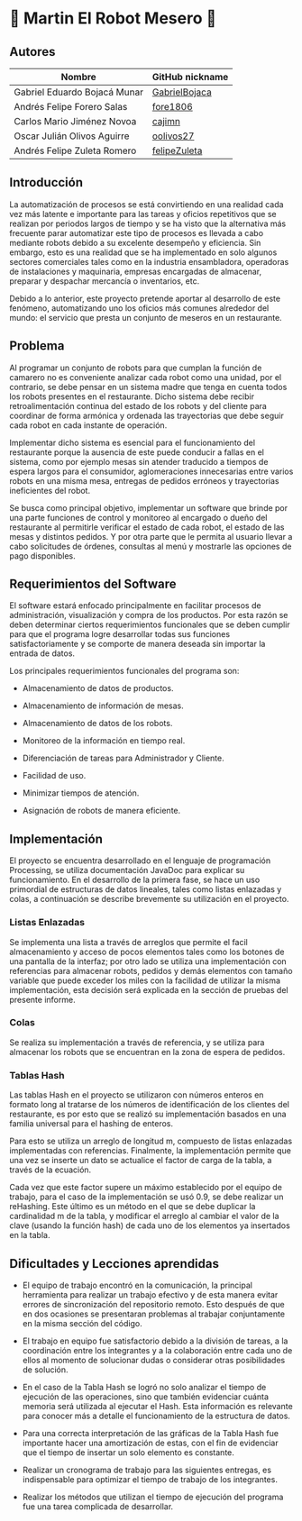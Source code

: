 # :robot: Martin El Robot Mesero  :robot:

## Autores

|              Nombre              |GitHub nickname|
|----------------------------------|---------------|
|   Gabriel Eduardo Bojacá Munar   |[GabrielBojaca](https://github.com/GabrielBojaca)|
|    Andrés Felipe Forero Salas    |[fore1806](https://github.com/fore1806)|
|    Carlos Mario Jiménez Novoa    |[cajimn](https://github.com/cajimn)|
|   Oscar Julián Olivos Aguirre    |[oolivos27](https://github.com/oolivos27)|
|   Andrés Felipe Zuleta Romero    |[felipeZuleta](https://github.com/felipeZuleta)|

## Introducción

La automatización de procesos se está convirtiendo en una realidad cada vez más latente e importante para las tareas y oficios repetitivos que se realizan por periodos largos de tiempo y se ha visto que la alternativa más frecuente parar automatizar este tipo de procesos es llevada a cabo mediante robots debido a su excelente desempeño y eficiencia. Sin embargo, esto es una realidad que se ha implementado en solo algunos sectores comerciales tales como en la industria ensambladora, operadoras de instalaciones y maquinaria, empresas encargadas de almacenar, preparar y despachar mercancía o inventarios, etc.

Debido a lo anterior, este proyecto pretende aportar al desarrollo de este fenómeno, automatizando uno los oficios más comunes alrededor del mundo: el servicio que presta un conjunto de meseros en un restaurante.

## Problema

Al programar un conjunto de robots para que cumplan la función de camarero no es conveniente analizar cada robot como una unidad, por el contrario, se debe pensar en un sistema madre que tenga en cuenta todos los robots presentes en el restaurante. Dicho sistema debe recibir retroalimentación continua del estado de los robots y del cliente para coordinar de forma armónica y ordenada las trayectorias que debe seguir cada robot en cada instante de operación. 

Implementar dicho sistema es esencial para el funcionamiento del restaurante porque la ausencia de este puede conducir a fallas en el sistema, como por ejemplo mesas sin atender traducido a tiempos de espera largos para el consumidor, aglomeraciones innecesarias entre varios robots en una misma mesa, entregas de pedidos erróneos y trayectorias ineficientes del robot.

Se busca como principal objetivo, implementar un software que brinde por una parte funciones de control y monitoreo al encargado o dueño del restaurante al permitirle verificar el estado de cada robot, el estado de las mesas y distintos pedidos. Y por otra parte que le permita al usuario llevar a cabo solicitudes de órdenes, consultas al menú y mostrarle las opciones de pago disponibles.

## Requerimientos del Software

El software estará enfocado principalmente en facilitar procesos de administración, visualización y compra de los productos. Por esta razón se deben determinar ciertos requerimientos funcionales que se deben cumplir para que el programa logre desarrollar todas sus funciones satisfactoriamente y se comporte de manera deseada sin importar la entrada de datos.

Los principales requerimientos funcionales del programa son: 

- Almacenamiento de datos de productos.

- Almacenamiento de información de mesas.

- Almacenamiento de datos de los robots.

- Monitoreo de la información en tiempo real.

- Diferenciación de tareas para Administrador y Cliente.

- Facilidad de uso.

- Minimizar tiempos de atención.

- Asignación de robots de manera eficiente.

## Implementación

El proyecto se encuentra desarrollado en el lenguaje de programación Processing, se utiliza documentación JavaDoc para explicar su funcionamiento. En el desarrollo de la primera fase, se hace un uso primordial de estructuras de datos lineales, tales como listas enlazadas y colas, a continuación se describe brevemente su utilización en el proyecto.

### Listas Enlazadas

Se implementa una lista a través de arreglos que permite el facil almacenamiento y acceso de pocos elementos tales como los botones de una pantalla de la interfaz; por otro lado se utiliza una implementación con referencias para almacenar robots, pedidos y demás elementos con tamaño variable que puede exceder los miles con la facilidad de utilizar la misma implementación, esta decisión será explicada en la sección de pruebas del presente informe.

### Colas

Se realiza su implementación a través de referencia, y se utiliza para almacenar los robots que se encuentran en la zona de espera de pedidos.

### Tablas Hash

Las tablas Hash en el proyecto se utilizaron con números enteros en formato long al tratarse de los números de identificación de los clientes del restaurante, es por esto que se realizó su implementación basados en una familia universal para el hashing de enteros.

Para esto se utiliza un arreglo de longitud m, compuesto de listas enlazadas implementadas con referencias. Finalmente, la implementación permite que una vez se inserte un dato se actualice el factor de carga de la tabla, a través de la ecuación.

Cada vez que este factor supere un máximo establecido por el equipo de trabajo, para el caso de la implementación se usó 0.9, se debe realizar un reHashing. Este último es un método en el que se debe duplicar la cardinalidad m de la tabla, y modificar el arreglo al cambiar el valor de la clave (usando la función hash) de cada uno de los elementos ya insertados en la tabla.

## Dificultades y Lecciones aprendidas

- El equipo de trabajo encontró en la comunicación, la principal herramienta para realizar un trabajo efectivo y de esta manera evitar errores de sincronización del repositorio remoto. Esto después de que en dos ocasiones se presentaran problemas al trabajar conjuntamente en la misma sección del código.

- El trabajo en equipo fue satisfactorio debido a la división de tareas, a la coordinación entre los integrantes y a la colaboración entre cada uno de ellos al momento de solucionar dudas o considerar otras posibilidades de solución.

- En el caso de la Tabla Hash se logró no solo analizar el tiempo de ejecución de las operaciones, sino que también evidenciar cuánta memoria será utilizada al ejecutar el Hash. Esta información es relevante para conocer más a detalle el funcionamiento de la estructura de datos.

- Para una correcta interpretación de las gráficas de la Tabla Hash fue importante hacer una amortización de estas, con el fin de evidenciar que el tiempo de insertar un solo elemento es constante.

- Realizar un cronograma de trabajo para las siguientes entregas, es indispensable para optimizar el tiempo de trabajo de los integrantes.

- Realizar los métodos que utilizan el tiempo de ejecución del programa fue una tarea complicada de desarrollar.
